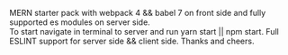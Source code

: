 MERN starter pack with webpack 4 && babel 7 on front side and fully supported es modules on server side.  
To start navigate in terminal to server and run yarn start || npm start.
Full ESLINT support for server side && client side.
Thanks and cheers.
